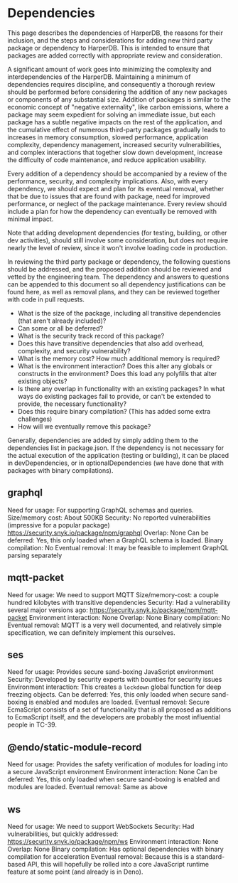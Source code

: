 # Dependencies

This page describes the dependencies of HarperDB, the reasons for their inclusion, and the steps and considerations for adding new third party package or dependency to HarperDB. This is intended to ensure that packages are added correctly with appropriate review and consideration.

A significant amount of work goes into minimizing the complexity and interdependencies of the HarperDB. Maintaining a minimum of dependencies requires discipline, and consequently a thorough review should be performed before considering the addition of any new packages or components of any substantial size. Addition of packages is similar to the economic concept of "negative externality", like carbon emissions, where a package may seem expedient for solving an immediate issue, but each package has a subtle negative impacts on the rest of the application, and the cumulative effect of numerous third-party packages gradually leads to increases in memory consumption, slowed performance, application complexity, dependency management, increased security vulnerabilities, and complex interactions that together slow down development, increase the difficulty of code maintenance, and reduce application usability.

Every addition of a dependency should be accompanied by a review of the performance, security, and complexity implications. Also, with every dependency, we should expect and plan for its eventual removal, whether that be due to issues that are found with package, need for improved performance, or neglect of the package maintenance. Every review should include a plan for how the dependency can eventually be removed with minimal impact. 

Note that adding development dependencies (for testing, building, or other dev activities), should still involve some consideration, but does not require nearly the level of review, since it won't involve loading code in production.

In reviewing the third party package or dependency, the following questions should be addressed, and the proposed addition should be reviewed and vetted by the engineering team. The dependency and answers to questions can be appended to this document so all dependency justifications can be found here, as well as removal plans, and they can be reviewed together with code in pull requests.  

* What is the size of the package, including all transitive dependencies (that aren't already included)?
* Can some or all be deferred?
* What is the security track record of this package?
* Does this have transitive dependencies that also add overhead, complexity, and security vulnerability?
* What is the memory cost? How much additional memory is required?
* What is the environment interaction? Does this alter any globals or constructs in the environment? Does this load any polyfills that alter existing objects?
* Is there any overlap in functionality with an existing packages? In what ways do existing packages fail to provide, or can't be extended to provide, the necessary functionality?
* Does this require binary compilation? (This has added some extra challenges)
* How will we eventually remove this package?

Generally, dependencies are added by simply adding them to the dependencies list in package.json. If the dependency is not necessary for the actual execution of the application (testing or building), it can be placed in devDependencies, or in optionalDependencies (we have done that with packages with binary compilations).

## graphql
Need for usage: For supporting GraphQL schemas and queries.
Size/memory cost: About 500KB
Security: No reported vulnerabilities (impressive for a popular package) https://security.snyk.io/package/npm/graphql
Overlap: None
Can be deferred: Yes, this only loaded when a GraphQL schema is loaded.
Binary compilation: No
Eventual removal: It may be feasible to implement GraphQL parsing separately


## mqtt-packet
Need for usage: We need to support MQTT
Size/memory-cost: a couple hundred kilobytes with transitive dependencies
Security: Had a vulnerability several major versions ago: https://security.snyk.io/package/npm/mqtt-packet
Environment interaction: None
Overlap: None
Binary compilation: No
Eventual removal: MQTT is a very well documented, and relatively simple specification, we can definitely implement this ourselves.

## ses
Need for usage: Provides secure sand-boxing JavaScript environment
Security: Developed by security experts with bounties for security issues
Environment interaction: This creates a `lockdown` global function for deep freezing objects.
Can be deferred: Yes, this only loaded when secure sand-boxing is enabled and modules are loaded.
Eventual removal: Secure EcmaScript consists of a set of functionality that is all proposed as additions to EcmaScript itself, and the developers are probably the most influential people in TC-39.

## @endo/static-module-record
Need for usage: Provides the safety verification of modules for loading into a secure JavaScript environment
Environment interaction: None
Can be deferred: Yes, this only loaded when secure sand-boxing is enabled and modules are loaded.
Eventual removal: Same as above

## ws
Need for usage: We need to support WebSockets
Security: Had vulnerabilities, but quickly addressed: https://security.snyk.io/package/npm/ws
Environment interaction: None
Overlap: None
Binary compilation: Has optional dependencies with binary compilation for acceleration
Eventual removal: Because this is a standard-based API, this will hopefully be rolled into a core JavaScript runtime feature at some point (and already is in Deno).
